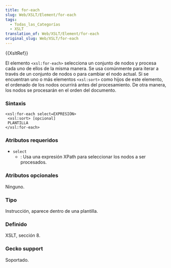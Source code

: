 ```yaml
---
title: for-each
slug: Web/XSLT/Element/for-each
tags:
  - Todas_las_Categorías
  - XSLT
translation_of: Web/XSLT/Element/for-each
original_slug: Web/XSLT/for-each
---
```

{{XsltRef}}

El elemento `<xsl:for-each>` selecciona un conjunto de nodos y procesa cada uno de ellos de la misma manera. Se usa comúnmente para iterar a través de un conjunto de nodos o para cambiar el nodo actual. Si se encuentran uno o más elementos `<xsl:sort>` como hijos de este elemento, el ordenado de los nodos ocurrirá antes del procesamiento. De otra manera, los nodos se procesarán en el orden del documento.

### Sintaxis

    <xsl:for-each select=EXPRESIÓN>
     <xsl:sort> [opcional]
     PLANTILLA
    </xsl:for-each>

### Atributos requeridos

- `select`
  - : Usa una expresión XPath para seleccionar los nodos a ser procesados.

### Atributos opcionales

Ninguno.

### Tipo

Instrucción, aparece dentro de una plantilla.

### Definido

XSLT, sección 8.

### Gecko support

Soportado.
